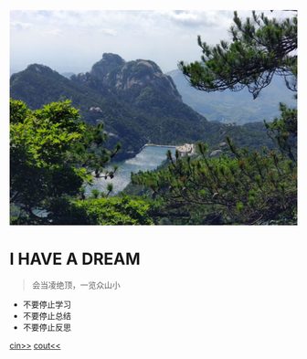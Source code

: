 ![logo](source/images/coverpage.jpg ':size=30%')

# I HAVE A DREAM

> 会当凌绝顶，一览众山小

* 不要停止学习
* 不要停止总结
* 不要停止反思

[cin>>](https://github.com/ZhengPeng-CSU/phz-web-docsify.git)
[cout<<](/README.md)